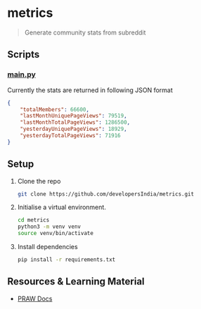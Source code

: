 # metrics

> Generate community stats from subreddit

## Scripts

### [main.py](https://github.com/developersIndia/metrics/blob/main/main.py)

Currently the stats are returned in following JSON format

```json
{
    "totalMembers": 66600,
    "lastMonthUniquePageViews": 79519,
    "lastMonthTotalPageViews": 1286500,
    "yesterdayUniquePageViews": 18929,
    "yesterdayTotalPageViews": 71916
}
```

## Setup

1. Clone the repo

   ```bash
   git clone https://github.com/developersIndia/metrics.git
   ```
2. Initialise a virtual environment.

   ```bash
   cd metrics
   python3 -m venv venv
   source venv/bin/activate
   ```
3. Install dependencies

   ```bash
   pip install -r requirements.txt
   ```

## Resources & Learning Material

- [PRAW Docs](https://praw.readthedocs.io/en/latest/code_overview/models/subreddit.html#praw.models.Subreddit.traffic)